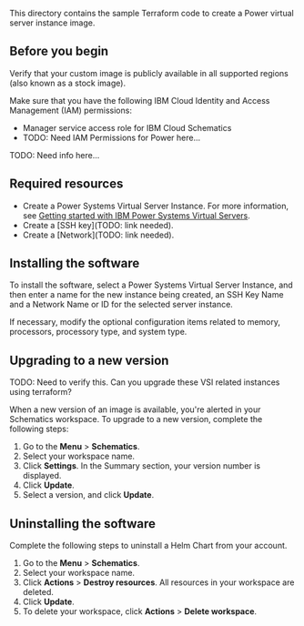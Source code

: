 This directory contains the sample Terraform code to create a Power virtual server instance image. 

## Before you begin

  Verify that your custom image is publicly available in all supported regions (also known as a stock image).

  Make sure that you have the following IBM Cloud Identity and Access Management (IAM) permissions:

   * Manager service access role for IBM Cloud Schematics
   * TODO: Need IAM Permissions for Power here...
  
  TODO: Need info here...

## Required resources

  * Create a Power Systems Virtual Server Instance. For more information, see [Getting started with IBM Power Systems Virtual Servers](https://cloud.ibm.com/docs/power-iaas?topic=power-iaas-getting-started).  
  * Create a [SSH key](TODO: link needed).   
  * Create a [Network](TODO: link needed).
  
## Installing the software

To install the software, select a Power Systems Virtual Server Instance, and then enter a name for the new instance being created, an SSH Key Name and a Network Name or ID for the selected server instance.  

If necessary, modify the optional configuration items related to memory, processors, processory type, and system type.

## Upgrading to a new version

TODO:  Need to verify this.  Can you upgrade these VSI related instances using terraform?

When a new version of an image is available, you're alerted in your Schematics workspace. To upgrade to a new version, complete the following steps:

1. Go to the **Menu** > **Schematics**.
2. Select your workspace name. 
3. Click **Settings**. In the Summary section, your version number is displayed. 
4. Click **Update**.
5. Select a version, and click **Update**.

## Uninstalling the software

Complete the following steps to uninstall a Helm Chart from your account. 

1. Go to the **Menu** > **Schematics**.
2. Select your workspace name. 
3. Click **Actions** > **Destroy resources**. All resources in your workspace are deleted.
4. Click **Update**.
5. To delete your workspace, click **Actions** > **Delete workspace**. 
